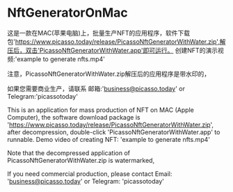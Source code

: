 # NftGeneratorOnMac
这是一款在MAC(苹果电脑)上，批量生产NFT的应用程序，软件下载包'https://www.picasso.today/release/PicassoNftGeneratorWithWater.zip',解压后，双击'PicassoNftGeneratorWithWater.app'即可运行。
创建NFT的演示视频:'example to generate nfts.mp4'

注意，PicassoNftGeneratorWithWater.zip解压后的应用程序是带水印的，

如果您需要商业生产，请联系 邮箱:'business@picasso.today' or Telegram:'picassotoday'


This is an application for mass production of NFT on MAC (Apple Computer), the software download package is 'https://www.picasso.today/release/PicassoNftGeneratorWithWater.zip', after decompression, double-click 'PicassoNftGeneratorWithWater.app' to runnable.
Demo video of creating NFT: 'example to generate nfts.mp4'

Note that the decompressed application of PicassoNftGeneratorWithWater.zip is watermarked,

If you need commercial production, please contact Email: 'business@picasso.today' or Telegram: 'picassotoday'